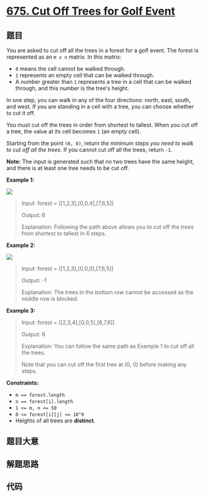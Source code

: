 # [675. Cut Off Trees for Golf Event](https://leetcode.com/problems/cut-off-trees-for-golf-event/)

## 题目

You are asked to cut off all the trees in a forest for a golf event. The
forest is represented as an `m x n` matrix. In this matrix:

- `0` means the cell cannot be walked through.
- `1` represents an empty cell that can be walked through.
- A number greater than `1` represents a tree in a cell that can be walked through, and this number is the tree's height.

In one step, you can walk in any of the four directions: north, east, south,
and west. If you are standing in a cell with a tree, you can choose whether to
cut it off.

You must cut off the trees in order from shortest to tallest. When you cut off
a tree, the value at its cell becomes `1` (an empty cell).

Starting from the point `(0, 0)`, return _the minimum steps you need to walk
to cut off all the trees_. If you cannot cut off all the trees, return `-1`.

**Note:** The input is generated such that no two trees have the same height,
and there is at least one tree needs to be cut off.

**Example 1:**

![](https://assets.leetcode.com/uploads/2020/11/26/trees1.jpg)

> Input: forest = [[1,2,3],[0,0,4],[7,6,5]]
>
> Output: 6
>
> Explanation: Following the path above allows you to cut off the trees from shortest to tallest in 6 steps.

**Example 2:**

![](https://assets.leetcode.com/uploads/2020/11/26/trees2.jpg)

> Input: forest = [[1,2,3],[0,0,0],[7,6,5]]
>
> Output: -1
>
> Explanation: The trees in the bottom row cannot be accessed as the middle row is blocked.

**Example 3:**

> Input: forest = [[2,3,4],[0,0,5],[8,7,6]]
>
> Output: 6
>
> Explanation: You can follow the same path as Example 1 to cut off all the trees.
>
> Note that you can cut off the first tree at (0, 0) before making any steps.

**Constraints:**

- `m == forest.length`
- `n == forest[i].length`
- `1 <= m, n <= 50`
- `0 <= forest[i][j] <= 10^9`
- Heights of all trees are **distinct**.

## 题目大意

## 解题思路

## 代码

```javascript

```
